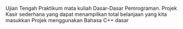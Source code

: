 Ujian Tengah Praktikum mata kuliah Dasar-Dasar Pemrograman.
Projek Kasir sederhana yang dapat menampilkan total belanjaan yang kita masukkan
Projek menggunakan Bahasa C++ dasar
